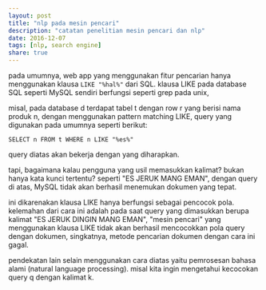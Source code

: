 ```yaml
---
layout: post
title: "nlp pada mesin pencari"
description: "catatan penelitian mesin pencari dan nlp"
date: 2016-12-07
tags: [nlp, search engine]
share: true
---
```


pada umumnya, web app yang menggunakan fitur pencarian hanya menggunakan klausa `LIKE "%hal%"` dari SQL.
klausa LIKE pada database SQL seperti MySQL sendiri berfungsi seperti grep pada unix,


misal, pada database d terdapat tabel t dengan row r yang berisi nama produk n,
dengan menggunakan pattern matching LIKE, query yang digunakan pada umumnya seperti berikut:

`SELECT n FROM t WHERE n LIKE "%es%"`

query diatas akan bekerja dengan yang diharapkan.

tapi, bagaimana kalau pengguna yang usil memasukkan kalimat? bukan hanya kata kunci tertentu?
seperti "ES JERUK MANG EMAN", dengan query di atas, MySQL tidak akan berhasil menemukan dokumen yang tepat.

ini dikarenakan klausa LIKE hanya berfungsi sebagai pencocok pola. kelemahan dari cara ini adalah pada saat query yang dimasukkan berupa kalimat "ES JERUK DINGIN MANG EMAN",
"mesin pencari" yang menggunakan klausa LIKE tidak akan berhasil mencocokkan pola query dengan dokumen,
singkatnya, metode pencarian dokumen dengan cara ini gagal.


pendekatan lain selain menggunakan cara diatas yaitu pemrosesan bahasa alami (natural language processing).
misal kita ingin mengetahui kecocokan query q dengan kalimat k.
